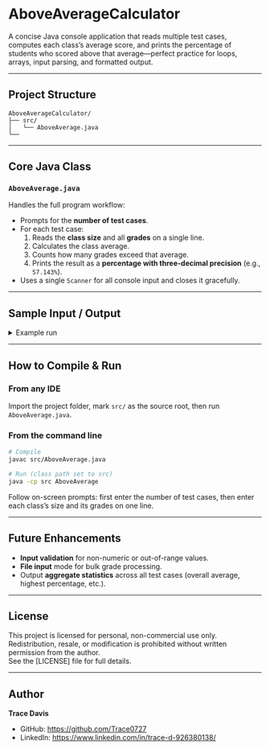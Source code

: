# AboveAverageCalculator

A concise Java console application that reads multiple test cases, computes each class’s average score, and prints the percentage of students who scored above that average—perfect practice for loops, arrays, input parsing, and formatted output.

---

## Project Structure

```
AboveAverageCalculator/
├── src/
│   └── AboveAverage.java
└──
```

---

## Core Java Class

### `AboveAverage.java`
Handles the full program workflow:

- Prompts for the **number of test cases**.  
- For each test case:  
  1. Reads the **class size** and all **grades** on a single line.  
  2. Calculates the class average.  
  3. Counts how many grades exceed that average.  
  4. Prints the result as a **percentage with three-decimal precision** (e.g., `57.143%`).  
- Uses a single `Scanner` for all console input and closes it gracefully.

---

## Sample Input / Output

<details>
<summary>Example run</summary>

**Input**  
```
2
5 50 50 70 80 100
7 100 95 90 80 70 60 50
```

**Output**  
```
40.000%
57.143%
```
</details>

---

## How to Compile & Run

### From any IDE  
Import the project folder, mark `src/` as the source root, then run `AboveAverage.java`.

### From the command line  
```bash
# Compile
javac src/AboveAverage.java

# Run (class path set to src)
java -cp src AboveAverage
```

Follow on-screen prompts: first enter the number of test cases, then enter each class’s size and its grades on one line.

---

## Future Enhancements
- **Input validation** for non-numeric or out-of-range values.  
- **File input** mode for bulk grade processing.  
- Output **aggregate statistics** across all test cases (overall average, highest percentage, etc.).

---

## License
This project is licensed for personal, non-commercial use only. Redistribution, resale, or modification is prohibited without written permission from the author.  
See the [LICENSE] file for full details.

---

## Author  
**Trace Davis**  
- GitHub: <https://github.com/Trace0727>  
- LinkedIn: <https://www.linkedin.com/in/trace-d-926380138/>
